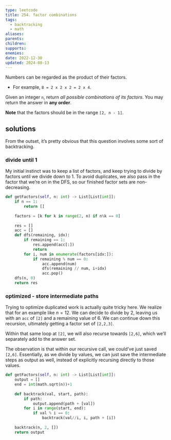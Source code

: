 ```yaml
---
type: leetcode
title: 254. factor combinations
tags:
  - backtracking
  - math
aliases: 
parents: 
children: 
supports: 
enemies: 
date: 2022-12-30
updated: 2024-08-13
---
```


Numbers can be regarded as the product of their factors.

- For example, `8 = 2 x 2 x 2 = 2 x 4`.

Given an integer `n`, return _all possible combinations of its factors_. You may return the answer in **any order**.

**Note** that the factors should be in the range `[2, n - 1]`.

## solutions

From the outset, it’s pretty obvious that this question involves some sort of backtracking.

### divide until 1

My initial instinct was to keep a list of factors, and keep trying to divide by factors until we divide down to 1. To avoid duplicates, we also pass in the factor that we’re on in the DFS, so our finished factor sets are non-decreasing.

```python
def getFactors(self, n: int) -> List[List[int]]:
	if n == 1:
		return []
	  
	factors = [k for k in range(2, n) if n%k == 0]
	  
	res = []
	acc = []
	def dfs(remaining, idx):
		if remaining == 1:
			res.append(acc[:])
			return
		for i, num in enumerate(factors[idx:]):
			if remaining % num == 0:
				acc.append(num)
				dfs(remaining // num, i+idx)
				acc.pop()
	dfs(n, 0)
	return res
```

### optimized - store intermediate paths

Trying to optimize duplicated work is actually quite tricky here. We realize that for an example like $n=12$. We can decide to divide by $2$, leaving us with an `acc` of `[2]` and a remaining value of $6$. We can continue down this recursion, ultimately getting a factor set of `[2,2,3]`.

Within that same loop at `[2]`, we will also recurse towards `[2,6]`, which we’ll separately add to the answer set.

The observation is that within our recursive call, we could’ve just saved `[2,6]`. Essentially, as we divide by values, we can just save the intermediate steps as output as well, instead of explicitly recursing directly to those values.

```python
def getFactors(self, n: int) -> List[List[int]]:
	output = []
	end = int(math.sqrt(n))+1
	
	def backtrack(val, start, path):
		if path:
			output.append(path + [val])
		for i in range(start, end):
			if val % i == 0:
				backtrack(val//i, i, path + [i])
	
	backtrack(n, 2, [])
	return output
```
